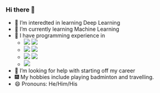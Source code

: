 ### Hi there 👋

- 🔭 I’m interedted in learning Deep Learning
- 🌱 I’m currently learning Machine Learning
- 👯 I have programming experience in 
  -  <img src="https://img.shields.io/badge/Python-FFD43B?style=for-the-badge&logo=python&logoColor=darkgreen" />         <img src="https://img.shields.io/badge/HTML5-E34F26?style=for-the-badge&logo=html5&logoColor=white" />
  -  <img src="https://img.shields.io/badge/Java-ED8B00?style=for-the-badge&logo=java&logoColor=white" />                 <img src="https://img.shields.io/badge/CSS3-1572B6?style=for-the-badge&logo=css3&logoColor=white" />
  -  <img src="https://img.shields.io/badge/C%2B%2B-00599C?style=for-the-badge&logo=c%2B%2B&logoColor=white" />           <img src="https://img.shields.io/badge/C-00599C?style=for-the-badge&logo=c&logoColor=white" />
  -  <img src="https://img.shields.io/badge/JavaScript-F7DF1E?style=for-the-badge&logo=javascript&logoColor=black" /> 
- 🤔 I’m looking for help with starting off my career
- 🎆 My hobbies include playing badminton and travelling.
- 😄 Pronouns: He/Him/His
